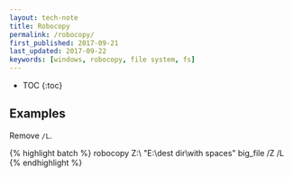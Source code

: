 ```yaml
---
layout: tech-note
title: Robocopy
permalink: /robocopy/
first_published: 2017-09-21
last_updated: 2017-09-22
keywords: [windows, robocopy, file system, fs]
---
```


* TOC
{:toc}

## Examples

Remove `/L`.

{% highlight batch %}
robocopy Z:\ "E:\dest dir\with spaces" big_file /Z /L
{% endhighlight %}

